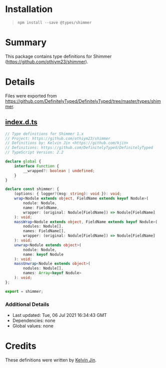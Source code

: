 # Installation
> `npm install --save @types/shimmer`

# Summary
This package contains type definitions for Shimmer (https://github.com/othiym23/shimmer).

# Details
Files were exported from https://github.com/DefinitelyTyped/DefinitelyTyped/tree/master/types/shimmer.
## [index.d.ts](https://github.com/DefinitelyTyped/DefinitelyTyped/tree/master/types/shimmer/index.d.ts)
````ts
// Type definitions for Shimmer 1.x
// Project: https://github.com/othiym23/shimmer
// Definitions by: Kelvin Jin <https://github.com/kjin>
// Definitions: https://github.com/DefinitelyTyped/DefinitelyTyped
// TypeScript Version: 2.2

declare global {
    interface Function {
        __wrapped?: boolean | undefined;
    }
}

declare const shimmer: {
    (options: { logger?(msg: string): void }): void;
    wrap<Nodule extends object, FieldName extends keyof Nodule>(
        nodule: Nodule,
        name: FieldName,
        wrapper: (original: Nodule[FieldName]) => Nodule[FieldName]
    ): void;
    massWrap<Nodule extends object, FieldName extends keyof Nodule>(
        nodules: Nodule[],
        names: FieldName[],
        wrapper: (original: Nodule[FieldName]) => Nodule[FieldName]
    ): void;
    unwrap<Nodule extends object>(
        nodule: Nodule,
        name: keyof Nodule
    ): void;
    massUnwrap<Nodule extends object>(
        nodules: Nodule[],
        names: Array<keyof Nodule>
    ): void;
};

export = shimmer;

````

### Additional Details
 * Last updated: Tue, 06 Jul 2021 16:34:43 GMT
 * Dependencies: none
 * Global values: none

# Credits
These definitions were written by [Kelvin Jin](https://github.com/kjin).
